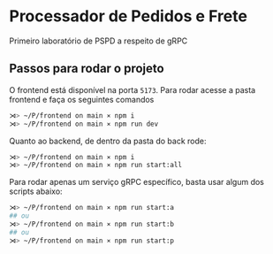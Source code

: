 # Processador de Pedidos e Frete

Primeiro laboratório de PSPD a respeito de gRPC

## Passos para rodar o projeto

O frontend está disponível na porta `5173`. Para rodar acesse a pasta frontend e faça os seguintes comandos

```bash
⋊> ~/P/frontend on main ⨯ npm i
⋊> ~/P/frontend on main ⨯ npm run dev
```

Quanto ao backend, de dentro da pasta do back rode:

```bash
⋊> ~/P/frontend on main ⨯ npm i
⋊> ~/P/frontend on main ⨯ npm run start:all
```

Para rodar apenas um serviço gRPC específico, basta usar algum dos scripts abaixo:

```bash
⋊> ~/P/frontend on main ⨯ npm run start:a
## ou
⋊> ~/P/frontend on main ⨯ npm run start:b
## ou
⋊> ~/P/frontend on main ⨯ npm run start:p
```

